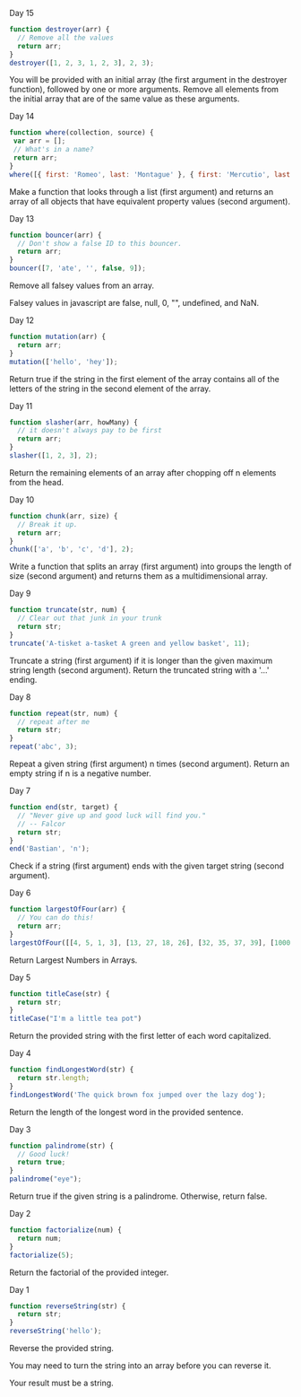 Day 15
```javascript
function destroyer(arr) {
  // Remove all the values
  return arr;
}
destroyer([1, 2, 3, 1, 2, 3], 2, 3);
```
You will be provided with an initial array (the first argument in the destroyer function), followed by one or more arguments. Remove all elements from the initial array that are of the same value as these arguments.

Day 14
```javascript
function where(collection, source) {
 var arr = [];
 // What's in a name?
 return arr;
}
where([{ first: 'Romeo', last: 'Montague' }, { first: 'Mercutio', last: null }, { first: 'Tybalt', last: 'Capulet' }], { last: 'Capulet' });
```
Make a function that looks through a list (first argument) and returns an array of all objects that have equivalent property values (second argument).

Day 13
```javascript
function bouncer(arr) {
  // Don't show a false ID to this bouncer.
  return arr;
}
bouncer([7, 'ate', '', false, 9]);
```
Remove all falsey values from an array.

Falsey values in javascript are false, null, 0, "", undefined, and NaN.

Day 12
```javascript
function mutation(arr) {
  return arr;
}
mutation(['hello', 'hey']);
```
Return true if the string in the first element of the array contains all of the letters of the string in the second element of the array.

Day 11
```javascript
function slasher(arr, howMany) {
  // it doesn't always pay to be first
  return arr;
}
slasher([1, 2, 3], 2);
```
Return the remaining elements of an array after chopping off n elements from the head.

Day 10
```javascript
function chunk(arr, size) {
  // Break it up.
  return arr;
}
chunk(['a', 'b', 'c', 'd'], 2);
```
Write a function that splits an array (first argument) into groups the length of size (second argument) and returns them as a multidimensional array.

Day 9
```javascript
function truncate(str, num) {
  // Clear out that junk in your trunk
  return str;
}
truncate('A-tisket a-tasket A green and yellow basket', 11);
```
Truncate a string (first argument) if it is longer than the given maximum string length (second argument). Return the truncated string with a '...' ending.

Day 8
```javascript
function repeat(str, num) {
  // repeat after me
  return str;
}
repeat('abc', 3);
```
Repeat a given string (first argument) n times (second argument). Return an empty string if n is a negative number.

Day 7
```javascript
function end(str, target) {
  // "Never give up and good luck will find you."
  // -- Falcor
  return str;
}
end('Bastian', 'n');
```
Check if a string (first argument) ends with the given target string (second argument).

Day 6
```javascript
function largestOfFour(arr) {
  // You can do this!
  return arr;
}
largestOfFour([[4, 5, 1, 3], [13, 27, 18, 26], [32, 35, 37, 39], [1000, 1001, 857, 1]]);
```
Return Largest Numbers in Arrays.

Day 5
```javascript
function titleCase(str) {
  return str;
}
titleCase("I'm a little tea pot")
```
Return the provided string with the first letter of each word capitalized.

Day 4
```javascript
function findLongestWord(str) {
  return str.length;
}
findLongestWord('The quick brown fox jumped over the lazy dog');
```
Return the length of the longest word in the provided sentence.

Day 3
```javascript
function palindrome(str) {
  // Good luck!
  return true;
}
palindrome("eye");
```
Return true if the given string is a palindrome. Otherwise, return false.

Day 2
```javascript
function factorialize(num) {
  return num;
}
factorialize(5);
```
Return the factorial of the provided integer.

Day 1
```javascript
function reverseString(str) {
  return str;
}
reverseString('hello');
```
Reverse the provided string.

You may need to turn the string into an array before you can reverse it.

Your result must be a string.